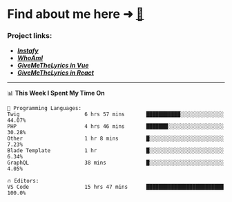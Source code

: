 # Find about me here ➜ [🧑](https://pauabella.dev)

### Project links:
- ***[Instafy](https://instafy.me)***
- ***[WhoAmI](https://pauabella.dev)***
- ***[GiveMeTheLyrics in Vue](https://lyrics.pauabella.dev)***
- ***[GiveMeTheLyrics in React](https://pauabella.dev/GiveMeTheLyrics)***

---
<!--START_SECTION:waka-->
📊 **This Week I Spent My Time On** 

```text
💬 Programming Languages: 
Twig                     6 hrs 57 mins       ███████████░░░░░░░░░░░░░░   44.07% 
PHP                      4 hrs 46 mins       ███████░░░░░░░░░░░░░░░░░░   30.28% 
Other                    1 hr 8 mins         █░░░░░░░░░░░░░░░░░░░░░░░░   7.23% 
Blade Template           1 hr                █░░░░░░░░░░░░░░░░░░░░░░░░   6.34% 
GraphQL                  38 mins             █░░░░░░░░░░░░░░░░░░░░░░░░   4.05%

🔥 Editors: 
VS Code                  15 hrs 47 mins      █████████████████████████   100.0%

```


<!--END_SECTION:waka-->
